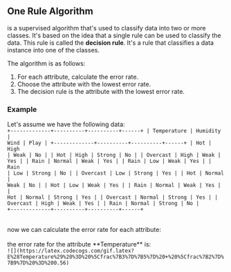 ## One Rule Algorithm
is a supervised algorithm that's used to classify data into two or more classes. It's based on the idea that a single rule can be used to classify the data. This rule is called the **decision rule**. It's a rule that classifies a data instance into one of the classes.

The algorithm is as follows:

1. For each attribute, calculate the error rate.
2. Choose the attribute with the lowest error rate.
3. The decision rule is the attribute with the lowest error rate.
### Example
Let's assume we have the following data:
<code>
+-------------+----------+----------+------+
| Temperature | Humidity | Wind     | Play |
+-------------+----------+----------+------+
|   Hot       |   High   | Weak     | No   |
|   Hot       |   High   | Strong   | No   |
|  Overcast   |   High   | Weak     | Yes  |
|   Rain      |  Normal  | Weak     | Yes  |
|   Rain      |    Low   | Weak     | Yes  |
|   Rain      |    Low   | Strong   | No   |
|  Overcast   |    Low   | Strong   | Yes  |
|   Hot       |  Normal  | Weak     | No   |
|   Hot       |    Low   | Weak     | Yes  |
|   Rain      |  Normal  | Weak     | Yes  |
|   Hot       |  Normal  | Strong   | Yes  |
|  Overcast   |  Normal  | Strong   | Yes  |
|  Overcast   |   High   | Weak     | Yes  |
|   Rain      |  Normal  | Strong   | No   |
+-------------+----------+----------+------+
</code>

<br>
now we can calculate the error rate for each attribute:
<br>
<br> the error rate for the attribute **Temperature** is:
<code style={background : #fff;}>
![](https://latex.codecogs.com/gif.latex?E%28Temperature%29%20%3D%20%5Cfrac%7B3%7D%7B5%7D%20&plus;%20%5Cfrac%7B2%7D%7B9%7D%20%3D%200.56)
</code>